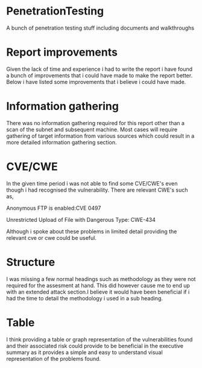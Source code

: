 # PenetrationTesting
A bunch of penetration testing stuff including documents and walkthroughs

# Report improvements
Given the lack of time and experience i had to write the report i have found a bunch of improvements that i could have made to make the report better. Below i have listed some improvements that i believe i could have made.

# Information gathering
There was no information gathering required for this report other than a scan of the subnet and subsequent machine. Most cases will require gathering of target information from various sources which could result in a more detailed information gathering section.

# CVE/CWE
In the given time period i was not able to find some CVE/CWE's even though i had recognised the vulnerability.
There are relevant CWE's such as,

Anonymous FTP is enabled:CVE 0497

Unrestricted Upload of File with Dangerous Type: CWE-434

Although i spoke about these problems in limited detail providing the relevant cve or cwe could be useful.
# Structure
I was missing a few normal headings such as methodology as they were not required for the assesment at hand. This did however cause me to end up with an extended attack section.I believe it would have been beneficial if i had the time to detail the methodology i used in a sub heading.
# Table
I think providing a table or graph representation of the vulnerabilities found and their associated risk could provide to be 
beneficial in the executive summary as it provides a simple and easy to understand visual representation of the problems found.
